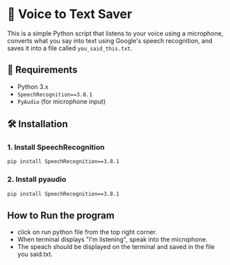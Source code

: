# 🎤 Voice to Text Saver

This is a simple Python script that listens to your voice using a microphone, converts what you say into text using Google's speech recognition, and saves it into a file called `you_said_this.txt`.

## 🧰 Requirements

- Python 3.x
- `SpeechRecognition==3.8.1`
- `PyAudio` (for microphone input)

## 🛠 Installation

### 1. Install SpeechRecognition

```bash
pip install SpeechRecognition==3.8.1
```
### 2. Install pyaudio

```bash
pip install SpeechRecognition==3.8.1
```
## How to Run the program
- click on run python file from the top right corner.
- When terminal displays "I'm listening", speak into the microphone.
- The speach should be displayed on the terminal and saved in the file you said.txt.
